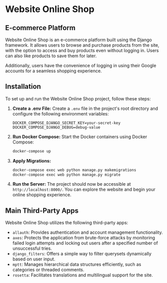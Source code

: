 
# Website Online Shop

## E-commerce Platform

Website Online Shop is an e-commerce platform built using the Django framework. It allows users to browse and purchase products from the site, with the option to access and buy products even without logging in. Users can also like products to save them for later.

Additionally, users have the convenience of logging in using their Google accounts for a seamless shopping experience.

## Installation

To set up and run the Website Online Shop project, follow these steps:

1. **Create a .env File:**
   Create a `.env` file in the project's root directory and configure the following environment variables:

   ```plaintext
   DOCKER_COMPOSE_DJANGO_SECRET_KEY=your-secret-key
   DOCKER_COMPOSE_DJANGO_DEBUG=debug-value
   ```

2. **Run Docker Compose:**
   Start the Docker containers using Docker Compose:

   ```bash
   docker-compose up
   ```

3. **Apply Migrations:**

   ```bash
   docker-compose exec web python manage.py makemigrations
   docker-compose exec web python manage.py migrate
   ```

4. **Run the Server:**
   The project should now be accessible at `http://localhost:8000/`. You can explore the website and begin your online shopping experience.

## Main Third-Party Apps

Website Online Shop utilizes the following third-party apps:

- `allauth`: Provides authentication and account management functionality.
- `axes`: Protects the application from brute-force attacks by monitoring failed login attempts and locking out users after a specified number of unsuccessful tries.
- `django_filters`: Offers a simple way to filter querysets dynamically based on user input.
- `mptt`: Manages hierarchical data structures efficiently, such as categories or threaded comments.
- `rosetta`: Facilitates translations and multilingual support for the site.

